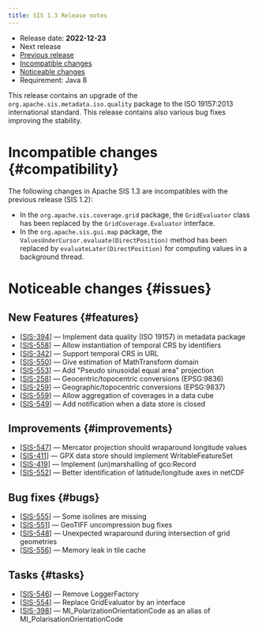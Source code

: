 ```yaml
---
title: SIS 1.3 Release notes
---
```


* Release date: **2022-12-23**
* Next release
* [Previous release](1.2.html)
* [Incompatible changes](#compatibility)
* [Noticeable changes](#issues)
* Requirement: Java 8

This release contains an upgrade of the `org.apache.sis.metadata.iso.quality` package
to the ISO 19157:2013 international standard.
This release contains also various bug fixes improving the stability.

# Incompatible changes    {#compatibility}

The following changes in Apache SIS 1.3 are incompatibles with the previous release (SIS 1.2):

* In the `org.apache.sis.coverage.grid` package, the `GridEvaluator` class has been replaced by the `GridCoverage.Evaluator` interface.
* In the `org.apache.sis.gui.map` package, the `ValuesUnderCursor.evaluate(DirectPosition)` method has been replaced by
  `evaluateLater(DirectPosition)` for computing values in a background thread.

# Noticeable changes    {#issues}

## New Features    {#features}
* [[SIS-394](https://issues.apache.org/jira/browse/SIS-394)] — Implement data quality (ISO 19157) in metadata package
* [[SIS-558](https://issues.apache.org/jira/browse/SIS-558)] — Allow instantiation of temporal CRS by identifiers
* [[SIS-342](https://issues.apache.org/jira/browse/SIS-342)] — Support temporal CRS in URL
* [[SIS-550](https://issues.apache.org/jira/browse/SIS-550)] — Give estimation of MathTransform domain
* [[SIS-553](https://issues.apache.org/jira/browse/SIS-553)] — Add "Pseudo sinusoidal equal area" projection
* [[SIS-258](https://issues.apache.org/jira/browse/SIS-258)] — Geocentric/topocentric conversions (EPSG:9836)
* [[SIS-259](https://issues.apache.org/jira/browse/SIS-259)] — Geographic/topocentric conversions (EPSG:9837)
* [[SIS-559](https://issues.apache.org/jira/browse/SIS-559)] — Allow aggregation of coverages in a data cube
* [[SIS-549](https://issues.apache.org/jira/browse/SIS-549)] — Add notification when a data store is closed

## Improvements    {#improvements}
* [[SIS-547](https://issues.apache.org/jira/browse/SIS-547)] — Mercator projection should wraparound longitude values
* [[SIS-411](https://issues.apache.org/jira/browse/SIS-411)] — GPX data store should implement WritableFeatureSet
* [[SIS-419](https://issues.apache.org/jira/browse/SIS-419)] — Implement (un)marshalling of gco:Record
* [[SIS-552](https://issues.apache.org/jira/browse/SIS-552)] — Better identification of latitude/longitude axes in netCDF

## Bug fixes    {#bugs}
* [[SIS-555](https://issues.apache.org/jira/browse/SIS-555)] — Some isolines are missing
* [[SIS-551](https://issues.apache.org/jira/browse/SIS-551)] — GeoTIFF uncompression bug fixes
* [[SIS-548](https://issues.apache.org/jira/browse/SIS-548)] — Unexpected wraparound during intersection of grid geometries
* [[SIS-556](https://issues.apache.org/jira/browse/SIS-556)] — Memory leak in tile cache

## Tasks    {#tasks}
* [[SIS-546](https://issues.apache.org/jira/browse/SIS-546)] — Remove LoggerFactory
* [[SIS-554](https://issues.apache.org/jira/browse/SIS-554)] — Replace GridEvaluator by an interface
* [[SIS-398](https://issues.apache.org/jira/browse/SIS-398)] — MI_PolarizationOrientationCode as an alias of MI_PolarisationOrientationCode
